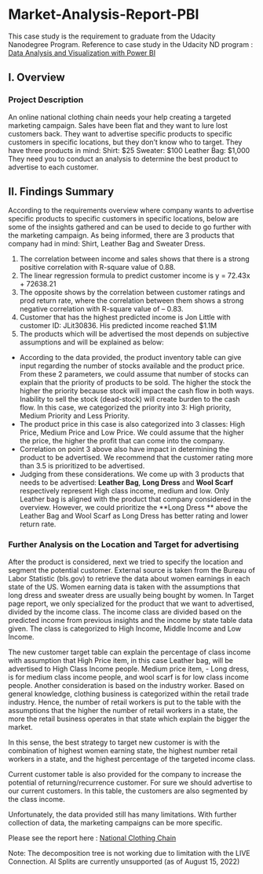 # Market-Analysis-Report-PBI

This case study is the requirement to graduate from the Udacity Nanodegree Program. 
Reference to case study in the Udacity ND program : [Data Analysis and Visualization with Power BI](https://learn.udacity.com/nanodegrees/nd331/parts/cd0014/lessons/4bc2c6c7-26bf-48b6-be2e-3a7e582e373a/concepts/7a2a8b0a-4df3-4d64-853f-c47e80bc6236)

## I. Overview 

### Project Description
An online national clothing chain needs your help creating a targeted marketing campaign. Sales have been flat and they want to lure lost customers back. They want to advertise specific products to specific customers in specific locations, but they don’t know who to target. They have three products in mind:
Shirt: $25
Sweater: $100
Leather Bag: $1,000
They need you to conduct an analysis to determine the best product to advertise to each customer.


## II. Findings  Summary

According to the requirements overview where company wants to advertise specific products to specific customers in specific locations, below are some of the insights gathered and can be used to decide to go further with the marketing campaign. As being informed, there are 3 products that company had in mind: Shirt, Leather Bag and Sweater Dress. 

1.	The correlation between income and sales shows that there is a strong positive correlation with R-square value of 0.88. 
2.	The linear regression formula to predict customer income is y = 72.43x + 72638.21 
3.	The opposite shows by the correlation between customer ratings and prod return rate, where the correlation between them shows a strong negative correlation with R-square value of – 0.83.
4.	Customer that has the highest predicted income is Jon Little with customer ID: JLit30836. His predicted income reached $1.1M
5.	The products which will be advertised the most depends on subjective assumptions and will be explained as below: 

-	According to the data provided, the product inventory table can give input regarding the number of stocks available and the product price. From these 2 parameters, we could assume that number of stocks can explain that the priority of products to be sold. The higher the stock the higher the priority because stock will impact the cash flow in both ways. Inability to sell the stock (dead-stock) will create burden to the cash flow. In this case, we categorized the priority into 3: High priority, Medium Priority and Less Priority. 
-	The product price in this case is also categorized into 3 classes: High Price, Medium Price and Low Price. We could assume that the higher the price, the higher the profit that can come into the company.  
-	Correlation on point 3 above also have impact in determining the product to be advertised. We recommend that the customer rating more than 3.5 is prioritized to be advertised. 
-	Judging from these considerations. We come up with 3 products that needs to be advertised: 
**Leather Bag**, **Long Dress** and **Wool Scarf** respectively represent High class income, medium and low. Only Leather bag is aligned with the product that company considered in the overview. However, we could prioritize the **Long Dress ** above the Leather Bag and Wool Scarf as Long Dress has better rating and lower return rate. 

### Further Analysis on the Location and Target for advertising
After the product is considered, next we tried to specify the location and segment the potential customer. External source is taken from the Bureau of Labor Statistic (bls.gov) to retrieve the data about women earnings in each state of the US. Women earning data is taken with the assumptions that long dress and sweater dress are usually being bought by women. In Target page report, we only specialized for the product that we want to advertised, divided by the income class. The income class are divided based on the predicted income from previous insights and the income by state table data given. The class is categorized to High Income, Middle Income and Low Income. 

The new customer target table can explain the percentage of class income with assumption that High Price item, in this case Leather bag, will be advertised to High Class Income people. Medium price item, - Long dress, is for medium class income people, and wool scarf is for low class income people. 
Another consideration is based on the industry worker. Based on general knowledge, clothing business is categorized within the retail trade industry. Hence, the number of retail workers is put to the table with the assumptions that the higher the number of retail workers in a state, the more the retail business operates in that state which explain the bigger the market. 

In this sense, the best strategy to target new customer is with the combination of highest women earning state, the highest number retail workers in a state, and the highest percentage of the targeted income class. 

Current customer table is also provided for the company to increase the potential of returning/recurrence customer. For sure we should advertise to our current customers. In this table, the customers are also segmented by the class income. 

Unfortunately, the data provided still has many limitations. With further collection of data, the marketing campaigns can be more specific. 

Please see the report here : [National Clothing Chain](https://app.powerbi.com/view?r=eyJrIjoiYzUzYzA3YmYtMWJjZS00OGZlLWFjNjQtN2U3OTZjZjRkNzA4IiwidCI6IjFhNGNiYmNlLWE5ZmItNGQyYS05MTU3LTBlMzlhNWNhMjc1MSIsImMiOjh9&pageName=ReportSection65ea62a00b081a59614d)

Note: The decomposition tree is not working due to limitation with the LIVE Connection. AI Splits are currently unsupported (as of August 15, 2022)
